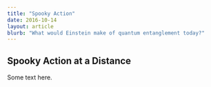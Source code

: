 ```yaml
---
title: "Spooky Action"
date: 2016-10-14
layout: article
blurb: "What would Einstein make of quantum entanglement today?"
---
```


## Spooky Action at a Distance

Some text here.